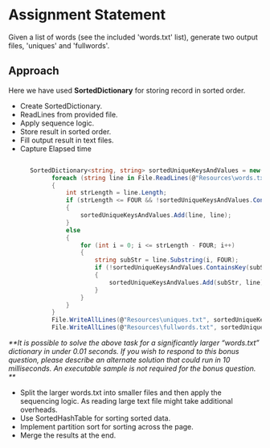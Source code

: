 # Assignment Statement

Given a list of words (see the included 'words.txt' list), generate two output files, 'uniques' and 'fullwords'.

## Approach
Here we have used **SortedDictionary** for storing record in sorted order.

 - Create SortedDictionary.
 - ReadLines from provided file.
 - Apply sequence logic.
 - Store result in sorted order.
 - Fill output result in text files.
 - Capture Elapsed time


```c#

      SortedDictionary<string, string> sortedUniqueKeysAndValues = new();
			foreach (string line in File.ReadLines(@"Resources\words.txt"))
			{
				int strLength = line.Length;
				if (strLength <= FOUR && !sortedUniqueKeysAndValues.ContainsKey(line))
				{
					sortedUniqueKeysAndValues.Add(line, line);
				}
				else
				{
					for (int i = 0; i <= strLength - FOUR; i++)
					{
						string subStr = line.Substring(i, FOUR);
						if (!sortedUniqueKeysAndValues.ContainsKey(subStr))
						{
							sortedUniqueKeysAndValues.Add(subStr, line);
						}
					}
				}
			}
			File.WriteAllLines(@"Resources\uniques.txt", sortedUniqueKeysAndValues.Keys);
			File.WriteAllLines(@"Resources\fullwords.txt", sortedUniqueKeysAndValues.Values);
```

_**It is possible to solve the above task for a significantly larger “words.txt” dictionary in under 0.01 seconds. 
If you wish to respond to this bonus question, please describe an alternate solution that could run in 10 milliseconds. An executable sample is not required for the bonus question.  **_

- Split the larger words.txt into smaller files and then apply the sequencing logic. As reading large text file might take additional overheads.
- Use SortedHashTable for sorting sorted data. 
- Implement partition sort for sorting across the page.
- Merge the results at the end.

